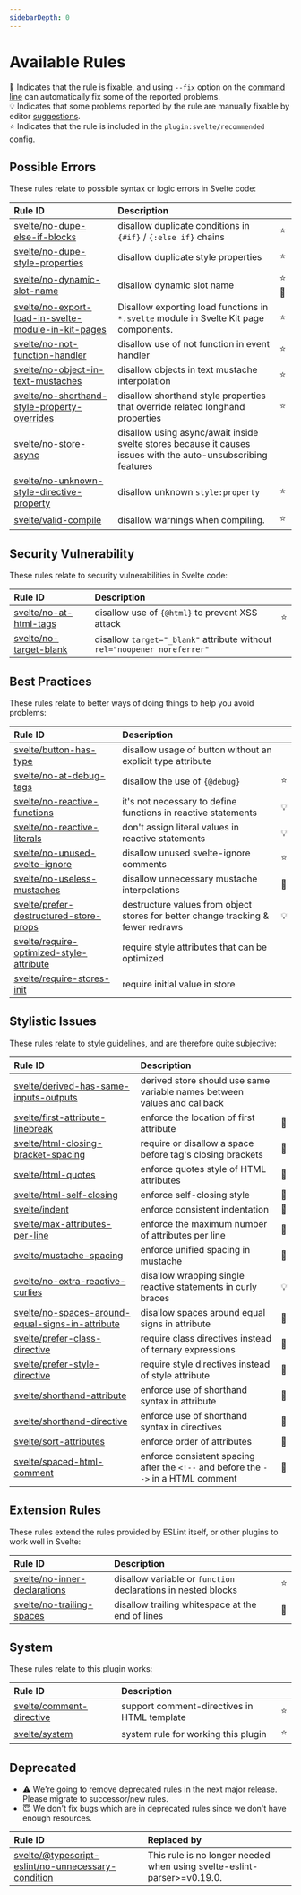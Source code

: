 ```yaml
---
sidebarDepth: 0
---
```


# Available Rules

:wrench: Indicates that the rule is fixable, and using `--fix` option on the [command line](https://eslint.org/docs/user-guide/command-line-interface#fixing-problems) can automatically fix some of the reported problems.  
:bulb: Indicates that some problems reported by the rule are manually fixable by editor [suggestions](https://eslint.org/docs/developer-guide/working-with-rules#providing-suggestions).  
:star: Indicates that the rule is included in the `plugin:svelte/recommended` config.

<!-- This file is automatically generated in tools/update-docs-rules-index.js, do not change! -->

## Possible Errors

These rules relate to possible syntax or logic errors in Svelte code:

| Rule ID | Description |    |
|:--------|:------------|:---|
| [svelte/no-dupe-else-if-blocks](./rules/no-dupe-else-if-blocks.md) | disallow duplicate conditions in `{#if}` / `{:else if}` chains | :star: |
| [svelte/no-dupe-style-properties](./rules/no-dupe-style-properties.md) | disallow duplicate style properties | :star: |
| [svelte/no-dynamic-slot-name](./rules/no-dynamic-slot-name.md) | disallow dynamic slot name | :star::wrench: |
| [svelte/no-export-load-in-svelte-module-in-kit-pages](./rules/no-export-load-in-svelte-module-in-kit-pages.md) | Disallow exporting load functions in `*.svelte` module in Svelte Kit page components. | :star: |
| [svelte/no-not-function-handler](./rules/no-not-function-handler.md) | disallow use of not function in event handler | :star: |
| [svelte/no-object-in-text-mustaches](./rules/no-object-in-text-mustaches.md) | disallow objects in text mustache interpolation | :star: |
| [svelte/no-shorthand-style-property-overrides](./rules/no-shorthand-style-property-overrides.md) | disallow shorthand style properties that override related longhand properties | :star: |
| [svelte/no-store-async](./rules/no-store-async.md) | disallow using async/await inside svelte stores because it causes issues with the auto-unsubscribing features |  |
| [svelte/no-unknown-style-directive-property](./rules/no-unknown-style-directive-property.md) | disallow unknown `style:property` | :star: |
| [svelte/valid-compile](./rules/valid-compile.md) | disallow warnings when compiling. | :star: |

## Security Vulnerability

These rules relate to security vulnerabilities in Svelte code:

| Rule ID | Description |    |
|:--------|:------------|:---|
| [svelte/no-at-html-tags](./rules/no-at-html-tags.md) | disallow use of `{@html}` to prevent XSS attack | :star: |
| [svelte/no-target-blank](./rules/no-target-blank.md) | disallow `target="_blank"` attribute without `rel="noopener noreferrer"` |  |

## Best Practices

These rules relate to better ways of doing things to help you avoid problems:

| Rule ID | Description |    |
|:--------|:------------|:---|
| [svelte/button-has-type](./rules/button-has-type.md) | disallow usage of button without an explicit type attribute |  |
| [svelte/no-at-debug-tags](./rules/no-at-debug-tags.md) | disallow the use of `{@debug}` | :star: |
| [svelte/no-reactive-functions](./rules/no-reactive-functions.md) | it's not necessary to define functions in reactive statements | :bulb: |
| [svelte/no-reactive-literals](./rules/no-reactive-literals.md) | don't assign literal values in reactive statements | :bulb: |
| [svelte/no-unused-svelte-ignore](./rules/no-unused-svelte-ignore.md) | disallow unused svelte-ignore comments | :star: |
| [svelte/no-useless-mustaches](./rules/no-useless-mustaches.md) | disallow unnecessary mustache interpolations | :wrench: |
| [svelte/prefer-destructured-store-props](./rules/prefer-destructured-store-props.md) | destructure values from object stores for better change tracking & fewer redraws | :bulb: |
| [svelte/require-optimized-style-attribute](./rules/require-optimized-style-attribute.md) | require style attributes that can be optimized |  |
| [svelte/require-stores-init](./rules/require-stores-init.md) | require initial value in store |  |

## Stylistic Issues

These rules relate to style guidelines, and are therefore quite subjective:

| Rule ID | Description |    |
|:--------|:------------|:---|
| [svelte/derived-has-same-inputs-outputs](./rules/derived-has-same-inputs-outputs.md) | derived store should use same variable names between values and callback |  |
| [svelte/first-attribute-linebreak](./rules/first-attribute-linebreak.md) | enforce the location of first attribute | :wrench: |
| [svelte/html-closing-bracket-spacing](./rules/html-closing-bracket-spacing.md) | require or disallow a space before tag's closing brackets | :wrench: |
| [svelte/html-quotes](./rules/html-quotes.md) | enforce quotes style of HTML attributes | :wrench: |
| [svelte/html-self-closing](./rules/html-self-closing.md) | enforce self-closing style | :wrench: |
| [svelte/indent](./rules/indent.md) | enforce consistent indentation | :wrench: |
| [svelte/max-attributes-per-line](./rules/max-attributes-per-line.md) | enforce the maximum number of attributes per line | :wrench: |
| [svelte/mustache-spacing](./rules/mustache-spacing.md) | enforce unified spacing in mustache | :wrench: |
| [svelte/no-extra-reactive-curlies](./rules/no-extra-reactive-curlies.md) | disallow wrapping single reactive statements in curly braces | :bulb: |
| [svelte/no-spaces-around-equal-signs-in-attribute](./rules/no-spaces-around-equal-signs-in-attribute.md) | disallow spaces around equal signs in attribute | :wrench: |
| [svelte/prefer-class-directive](./rules/prefer-class-directive.md) | require class directives instead of ternary expressions | :wrench: |
| [svelte/prefer-style-directive](./rules/prefer-style-directive.md) | require style directives instead of style attribute | :wrench: |
| [svelte/shorthand-attribute](./rules/shorthand-attribute.md) | enforce use of shorthand syntax in attribute | :wrench: |
| [svelte/shorthand-directive](./rules/shorthand-directive.md) | enforce use of shorthand syntax in directives | :wrench: |
| [svelte/sort-attributes](./rules/sort-attributes.md) | enforce order of attributes | :wrench: |
| [svelte/spaced-html-comment](./rules/spaced-html-comment.md) | enforce consistent spacing after the `<!--` and before the `-->` in a HTML comment | :wrench: |

## Extension Rules

These rules extend the rules provided by ESLint itself, or other plugins to work well in Svelte:

| Rule ID | Description |    |
|:--------|:------------|:---|
| [svelte/no-inner-declarations](./rules/no-inner-declarations.md) | disallow variable or `function` declarations in nested blocks | :star: |
| [svelte/no-trailing-spaces](./rules/no-trailing-spaces.md) | disallow trailing whitespace at the end of lines | :wrench: |

## System

These rules relate to this plugin works:

| Rule ID | Description |    |
|:--------|:------------|:---|
| [svelte/comment-directive](./rules/comment-directive.md) | support comment-directives in HTML template | :star: |
| [svelte/system](./rules/system.md) | system rule for working this plugin | :star: |

## Deprecated

- :warning: We're going to remove deprecated rules in the next major release. Please migrate to successor/new rules.
- :innocent: We don't fix bugs which are in deprecated rules since we don't have enough resources.

| Rule ID | Replaced by |
|:--------|:------------|
| [svelte/@typescript-eslint/no-unnecessary-condition](./rules/@typescript-eslint/no-unnecessary-condition.md) | This rule is no longer needed when using svelte-eslint-parser>=v0.19.0. |
